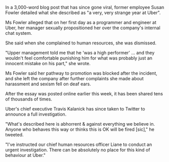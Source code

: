 In a 3,000-word blog post that has since gone viral, former employee Susan Fowler detailed what she described as "a very, very strange year at Uber".

Ms Fowler alleged that on her first day as a programmer and engineer at Uber, her manager sexually propositioned her over the company's internal chat system.

She said when she complained to human resources, she was dismissed.

"Upper management told me that he 'was a high performer' … and they wouldn't feel comfortable punishing him for what was probably just an innocent mistake on his part," she wrote.

Ms Fowler said her pathway to promotion was blocked after the incident, and she left the company after further complaints she made about harassment and sexism fell on deaf ears.

After the essay was posted online earlier this week, it has been shared tens of thousands of times.

Uber's chief executive <a data-annotation="travis-kalanick">Travis Kalanick</a> has since taken to Twitter to announce a full investigation.

"What's described here is abhorrent & against everything we believe in. Anyone who behaves this way or thinks this is OK will be fired [sic]," he tweeted.

"I've instructed our chief human resources officer Liane to conduct an urgent investigation. There can be absolutely no place for this kind of behaviour at Uber."
